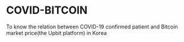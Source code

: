 # COVID-BITCOIN
To know the relation between COVID-19 confirmed patient and Bitcoin market price(the Upbit platform) in Korea
